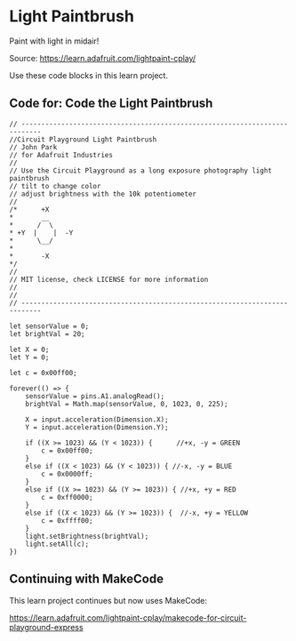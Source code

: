 # Light Paintbrush

Paint with light in midair!

Source: https://learn.adafruit.com/lightpaint-cplay/

Use these code blocks in this learn project.

## Code for: Code the Light Paintbrush

```blocks
// ---------------------------------------------------------------------------
//Circuit Playground Light Paintbrush
// John Park
// for Adafruit Industries
//
// Use the Circuit Playground as a long exposure photography light paintbrush
// tilt to change color
// adjust brightness with the 10k potentiometer
//
/*      +X 
*       __
*      /  \  
* +Y  |    |  -Y
*      \__/
*      
*       -X
*/
//
// MIT license, check LICENSE for more information
//
//
// ---------------------------------------------------------------------------

let sensorValue = 0;
let brightVal = 20;

let X = 0;
let Y = 0;

let c = 0x00ff00;

forever(() => {
    sensorValue = pins.A1.analogRead();
    brightVal = Math.map(sensorValue, 0, 1023, 0, 225);

    X = input.acceleration(Dimension.X);
    Y = input.acceleration(Dimension.Y);

    if ((X >= 1023) && (Y < 1023)) {      //+x, -y = GREEN
        c = 0x00ff00;
    }
    else if ((X < 1023) && (Y < 1023)) { //-x, -y = BLUE
        c = 0x0000ff;
    }
    else if ((X >= 1023) && (Y >= 1023)) { //+x, +y = RED
        c = 0xff0000;
    }
    else if ((X < 1023) && (Y >= 1023)) {  //-x, +y = YELLOW
        c = 0xffff00;
    }
    light.setBrightness(brightVal);
    light.setAll(c);
})
```

## Continuing with MakeCode

This learn project continues but now uses MakeCode:

https://learn.adafruit.com/lightpaint-cplay/makecode-for-circuit-playground-express
